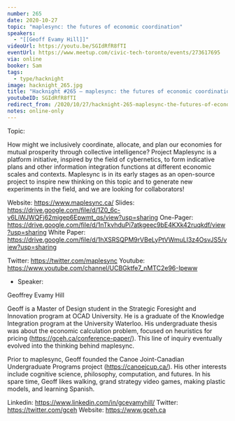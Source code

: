 ```yaml
---
number: 265
date: 2020-10-27
topic: "maplesync: the futures of economic coordination"
speakers:
  - "[[Geoff Evamy Hill]]"
videoUrl: https://youtu.be/SGIdRfR8fTI
eventUrl: https://www.meetup.com/civic-tech-toronto/events/273617695
via: online
booker: Sam
tags:
  - type/hacknight
image: hacknight_265.jpg
title: "Hacknight #265 – maplesync: the futures of economic coordination"
youtubeID: SGIdRfR8fTI
redirect_from: /2020/10/27/hacknight-265-maplesync-the-futures-of-economic-coordination-with-geoff-evamy-hill/
notes: online-only
---
```


Topic:

How might we inclusively coordinate, allocate, and plan our economies for mutual prosperity through collective intelligence? Project Maplesync is a platform initiative, inspired by the field of cybernetics, to form indicative plans and other information integration functions at different economic scales and contexts. Maplesync is in its early stages as an open-source project to inspire new thinking on this topic and to generate new experiments in the field, and we are looking for collaborators!

Website: https://www.maplesync.ca/
Slides: https://drive.google.com/file/d/1Z0_6c-v6LiWJWQFj62migep6Epwmt_qs/view?usp=sharing
One-Pager: https://drive.google.com/file/d/1nTkvhduPi7atkgeec9bE4KXk42ruqkdf/view?usp=sharing
White Paper: https://drive.google.com/file/d/1hXSRSQPM9rVBeLyPtVWmuLl3z4OsvJS5/view?usp=sharing

Twitter: https://twitter.com/maplesync
Youtube: https://www.youtube.com/channel/UCBGktfe7_nMTC2e96-Ipeww

+ Speaker:

Geoffrey Evamy Hill

Geoff is a Master of Design student in the Strategic Foresight and Innovation program at OCAD University. He is a graduate of the Knowledge Integration program at the University Waterloo. His undergraduate thesis was about the economic calculation problem, focused on heuristics for pricing (https://gceh.ca/conference-paper/). This line of inquiry eventually evolved into the thinking behind maplesync.

Prior to maplesync, Geoff founded the Canoe Joint-Canadian Undergraduate Programs project (https://canoejcup.ca/). His other interests include cognitive science, philosophy, computation, and futures. In his spare time, Geoff likes walking, grand strategy video games, making plastic models, and learning Spanish.

Linkedin: https://www.linkedin.com/in/gcevamyhill/
Twitter: https://twitter.com/gceh
Website: https://www.gceh.ca
